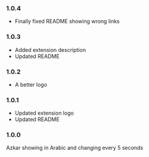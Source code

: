 
### 1.0.4

- Finally fixed README showing wrong links


### 1.0.3 

- Added extension description
- Updated README


### 1.0.2 

- A better logo


### 1.0.1

- Updated extension logo
- Updated README

### 1.0.0

Azkar showing in Arabic and changing every 5 seconds



